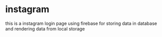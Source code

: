 # instagram
  this is a  instagram login page using firebase for storing data in database and rendering data from local storage
